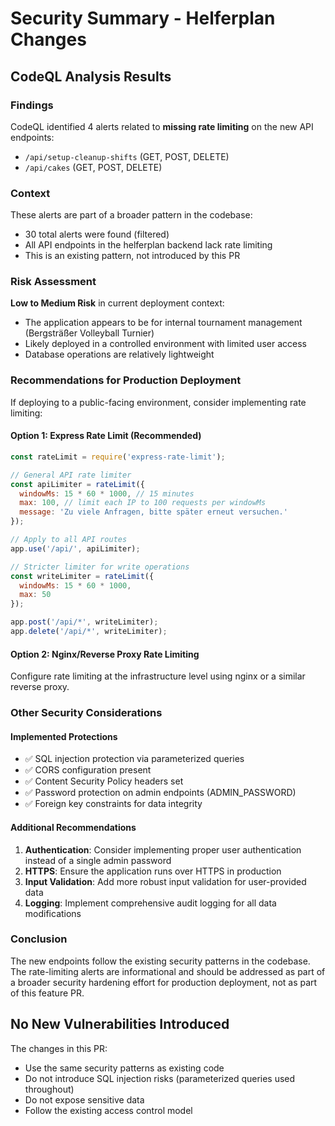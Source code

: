 # Security Summary - Helferplan Changes

## CodeQL Analysis Results

### Findings
CodeQL identified 4 alerts related to **missing rate limiting** on the new API endpoints:
- `/api/setup-cleanup-shifts` (GET, POST, DELETE)
- `/api/cakes` (GET, POST, DELETE)

### Context
These alerts are part of a broader pattern in the codebase:
- 30 total alerts were found (filtered)
- All API endpoints in the helferplan backend lack rate limiting
- This is an existing pattern, not introduced by this PR

### Risk Assessment
**Low to Medium Risk** in current deployment context:
- The application appears to be for internal tournament management (Bergsträßer Volleyball Turnier)
- Likely deployed in a controlled environment with limited user access
- Database operations are relatively lightweight

### Recommendations for Production Deployment

If deploying to a public-facing environment, consider implementing rate limiting:

#### Option 1: Express Rate Limit (Recommended)
```javascript
const rateLimit = require('express-rate-limit');

// General API rate limiter
const apiLimiter = rateLimit({
  windowMs: 15 * 60 * 1000, // 15 minutes
  max: 100, // limit each IP to 100 requests per windowMs
  message: 'Zu viele Anfragen, bitte später erneut versuchen.'
});

// Apply to all API routes
app.use('/api/', apiLimiter);

// Stricter limiter for write operations
const writeLimiter = rateLimit({
  windowMs: 15 * 60 * 1000,
  max: 50
});

app.post('/api/*', writeLimiter);
app.delete('/api/*', writeLimiter);
```

#### Option 2: Nginx/Reverse Proxy Rate Limiting
Configure rate limiting at the infrastructure level using nginx or a similar reverse proxy.

### Other Security Considerations

#### Implemented Protections
- ✅ SQL injection protection via parameterized queries
- ✅ CORS configuration present
- ✅ Content Security Policy headers set
- ✅ Password protection on admin endpoints (ADMIN_PASSWORD)
- ✅ Foreign key constraints for data integrity

#### Additional Recommendations
1. **Authentication**: Consider implementing proper user authentication instead of a single admin password
2. **HTTPS**: Ensure the application runs over HTTPS in production
3. **Input Validation**: Add more robust input validation for user-provided data
4. **Logging**: Implement comprehensive audit logging for all data modifications

### Conclusion
The new endpoints follow the existing security patterns in the codebase. The rate-limiting alerts are informational and should be addressed as part of a broader security hardening effort for production deployment, not as part of this feature PR.

## No New Vulnerabilities Introduced
The changes in this PR:
- Use the same security patterns as existing code
- Do not introduce SQL injection risks (parameterized queries used throughout)
- Do not expose sensitive data
- Follow the existing access control model
